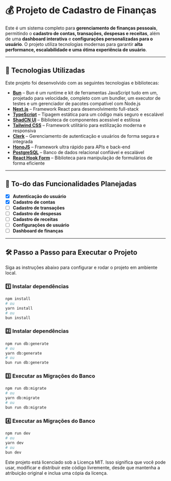 # 💰 Projeto de Cadastro de Finanças

Este é um sistema completo para **gerenciamento de finanças pessoais**, permitindo o **cadastro de contas, transações, despesas e receitas**, além de uma **dashboard interativa** e **configurações personalizadas para o usuário**. O projeto utiliza tecnologias modernas para garantir **alta performance, escalabilidade e uma ótima experiência de usuário**.

---

## 🚀 **Tecnologias Utilizadas**
Este projeto foi desenvolvido com as seguintes tecnologias e bibliotecas:

- **[Bun](https://bun.sh/)** – Bun é um runtime e kit de ferramentas JavaScript tudo em um, projetado para velocidade, completo com um bundler, um executor de testes e um gerenciador de pacotes compatível com Node.js
- **[Next.js](https://nextjs.org/)** – Framework React para desenvolvimento full-stack
- **[TypeScript](https://www.typescriptlang.org/)** – Tipagem estática para um código mais seguro e escalável
- **[ShadCN UI](https://ui.shadcn.com/)** – Biblioteca de componentes acessível e estilosa
- **[Tailwind CSS](https://tailwindcss.com/)** – Framework utilitário para estilização moderna e responsiva
- **[Clerk](https://clerk.com/)** – Gerenciamento de autenticação e usuários de forma segura e integrada
- **[HonoJS](https://hono.dev/)** – Framework ultra rápido para APIs e back-end
- **[PostgreSQL](https://www.postgresql.org/)** – Banco de dados relacional confiável e escalável
- **[React Hook Form](https://react-hook-form.com/)** – Biblioteca para manipulação de formulários de forma eficiente

---

## 📌 **To-do das Funcionalidades Planejadas**
- [X] **Autenticação do usuário**
- [X] **Cadastro de contas**
- [ ] **Cadastro de transações**
- [ ] **Cadastro de despesas**
- [ ] **Cadastro de receitas**
- [ ] **Configurações de usuário**
- [ ] **Dashboard de finanças**

---

## 🛠️ **Passo a Passo para Executar o Projeto**
Siga as instruções abaixo para configurar e rodar o projeto em ambiente local.

### 1️⃣ **Instalar dependências**
```bash
npm install
# ou
yarn install
# ou
bun install
```

### 2️⃣ **Instalar dependências**
```bash
npm run db:generate
# ou
yarn db:generate
# ou
bun run db:generate
```

### 3️⃣ **Executar as Migrações do Banco**
```bash
npm run db:migrate
# ou
yarn db:migrate
# ou
bun run db:migrate
```

### 4️⃣ **Executar as Migrações do Banco**
```bash
npm run dev
# ou
yarn dev
# ou
bun dev
```

Este projeto está licenciado sob a Licença MIT. Isso significa que você pode usar, modificar e distribuir este código livremente, desde que mantenha a atribuição original e inclua uma cópia da licença.
